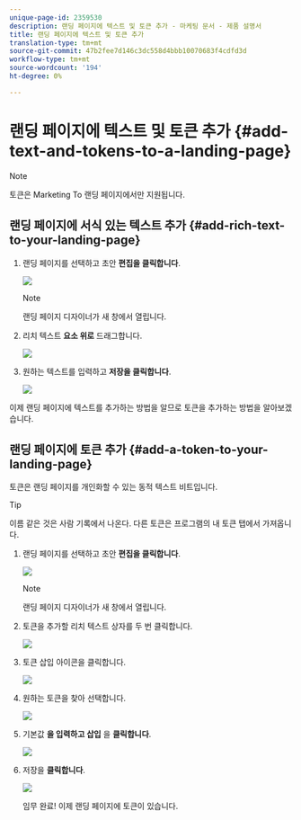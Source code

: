 ```yaml
---
unique-page-id: 2359530
description: 랜딩 페이지에 텍스트 및 토큰 추가 - 마케팅 문서 - 제품 설명서
title: 랜딩 페이지에 텍스트 및 토큰 추가
translation-type: tm+mt
source-git-commit: 47b2fee7d146c3dc558d4bbb10070683f4cdfd3d
workflow-type: tm+mt
source-wordcount: '194'
ht-degree: 0%

---
```



# 랜딩 페이지에 텍스트 및 토큰 추가 {#add-text-and-tokens-to-a-landing-page}

>[!NOTE]
>
>토큰은 Marketing To 랜딩 페이지에서만 지원됩니다.

## 랜딩 페이지에 서식 있는 텍스트 추가 {#add-rich-text-to-your-landing-page}

1. 랜딩 페이지를 선택하고 초안 **편집을 클릭합니다**.

   ![](assets/image2014-9-16-14-3a30-3a29.png)

   >[!NOTE]
   >
   >랜딩 페이지 디자이너가 새 창에서 열립니다.

1. 리치 텍스트 **요소 위로** 드래그합니다.

   ![](assets/image2015-5-21-12-3a28-3a49.png)

1. 원하는 텍스트를 입력하고 **저장을 클릭합니다**.

   ![](assets/image2015-7-8-17-3a0-3a49.png)

이제 랜딩 페이지에 텍스트를 추가하는 방법을 알므로 토큰을 추가하는 방법을 알아보겠습니다.

## 랜딩 페이지에 토큰 추가 {#add-a-token-to-your-landing-page}

토큰은 랜딩 페이지를 개인화할 수 있는 동적 텍스트 비트입니다.

>[!TIP]
>
>이름 같은 것은 사람 기록에서 나온다. 다른 토큰은 프로그램의 내 토큰 탭에서 가져옵니다.

1. 랜딩 페이지를 선택하고 초안 **편집을 클릭합니다**.

   ![](assets/image2014-9-16-14-3a30-3a54.png)

   >[!NOTE]
   >
   >랜딩 페이지 디자이너가 새 창에서 열립니다.

1. 토큰을 추가할 리치 텍스트 상자를 두 번 클릭합니다.

   ![](assets/image2015-5-21-12-3a30-3a5.png)

1. 토큰 삽입 아이콘을 클릭합니다.

   ![](assets/image2015-7-8-17-3a21-3a53.png)

1. 원하는 토큰을 찾아 선택합니다.

   ![](assets/image2014-9-16-14-3a31-3a20.png)

1. 기본값 **을 입력하고 삽입** 을 **클릭합니다**.

   ![](assets/image2014-9-16-14-3a31-3a29.png)

1. 저장을 **클릭합니다**.

   ![](assets/image2015-7-8-17-3a25-3a22.png)

   임무 완료! 이제 랜딩 페이지에 토큰이 있습니다.

